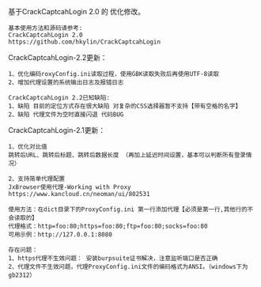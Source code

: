 基于CrackCaptcahLogin 2.0 的 优化修改。



```
基本使用方法和源码请参考:
CrackCaptcahLogin 2.0 
https://github.com/hkylin/CrackCaptcahLogin
```



CrackCaptcahLogin-2.2更新：

```
1、优化编码roxyConfig.ini读取过程，使用GBK读取失败后再使用UTF-8读取
2、增加代理设置的系统输出日志及报错日志

CrackCaptcahLogin 2.2已知缺陷:
1、缺陷 目前的定位方式存在很大缺陷 对复杂的CSS选择器暂不支持【带有空格的名字】
2、缺陷 代理文件为空时直接闪退 代码BUG
```



CrackCaptcahLogin-2.1更新：

```
1、优化对比值
跳转后URL、跳转后标题、跳转后数据长度 （再加上延迟时间设置，基本可以判断所有登录情况）

2、支持简单代理配置
JxBrowser使用代理-Working with Proxy
https://www.kancloud.cn/neoman/ui/802531

使用方法：在dict目录下的ProxyConfig.ini 第一行添加代理【必须是第一行,其他行的不会读取的】
代理格式：http=foo:80;https=foo:80;ftp=foo:80;socks=foo:80 
可用示例：http://127.0.0.1:8080

存在问题：
1、https代理不生效问题： 安装burpsuite证书解决，注意监听端口是否正确
2、代理文件不生效问题，代理ProxyConfig.ini文件的编码格式为ANSI。（windows下为gb2312）
```




